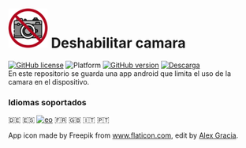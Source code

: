 # <img alt="app-icon" src=".github/img/app-icon.png" width="80" height="80"> Deshabilitar camara
<!-- shields -->
[![GitHub license](https://img.shields.io/github/license/AlexGracia/Deshabilitar-camara?label=licencia&logo=Open-Access&style=flat-square)](LICENSE.md)
![Platform](https://img.shields.io/badge/platform-android-inactive?label=plataforma&logo=Android&color=%232b995c&style=flat-square)
[![GitHub version](https://img.shields.io/github/tag/AlexGracia/Deshabilitar-camara?label=version&logo=Skyliner&logoColor=9cf&style=flat-square)](https://github.com/AlexGracia/Deshabilitar-camara/releases/latest)
[![Descarga](https://img.shields.io/badge/descargar-Deshabilitar--camara.apk-%23cca414?logo=DocuSign&style=flat-square)](https://github.com/AlexGracia/Deshabilitar-camara/releases/download/v1.0/Deshabilitar-camara.apk)
<br>En este repositorio se guarda una app android que limita el uso de la camara en el dispositivo.

### Idiomas soportados
<span title="Alemán">:de:</span> <span title="Español">:es:</span> [<img title="Esperanto" alt="eo" src="https://upload.wikimedia.org/wikipedia/commons/7/78/Nuvola_Esperantujo_flag.svg" width="17" height="17">](https://commons.wikimedia.org/wiki/File:Nuvola_Esperantujo_flag.svg) <span title="Francés">:fr:</span> <span title="Inglés">:uk:</span> <span title="Italiano">:it:</span> <span title="Portugués">:portugal:</span>

App icon made by Freepik from www.flaticon.com, edit by [Alex Gracia](https://github.com/AlexGracia).
